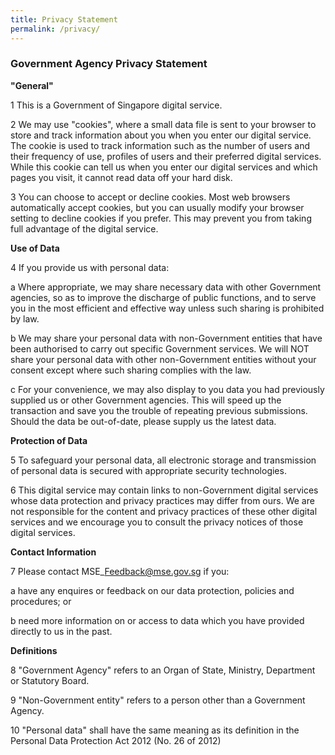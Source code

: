 ```yaml
---
title: Privacy Statement
permalink: /privacy/
---
```


### **Government Agency Privacy Statement**

**&quot;General&quot;**

1 This is a Government of Singapore digital service.

2 We may use &quot;cookies&quot;, where a small data file is sent to your browser to store and track information about you when you enter our digital service. The cookie is used to track information such as the number of users and their frequency of use, profiles of users and their preferred digital services. While this cookie can tell us when you enter our digital services and which pages you visit, it cannot read data off your hard disk.

3 You can choose to accept or decline cookies. Most web browsers automatically accept cookies, but you can usually modify your browser setting to decline cookies if you prefer. This may prevent you from taking full advantage of the digital service.

**Use of Data**

4 If you provide us with personal data:

a Where appropriate, we may share necessary data with other Government agencies, so as to improve the discharge of public functions, and to serve you in the most efficient and effective way unless such sharing is prohibited by law.

b We may share your personal data with non-Government entities that have been authorised to carry out specific Government services. We will NOT share your personal data with other non-Government entities without your consent except where such sharing complies with the law.

c For your convenience, we may also display to you data you had previously supplied us or other Government agencies. This will speed up the transaction and save you the trouble of repeating previous submissions. Should the data be out-of-date, please supply us the latest data.

**Protection of Data**

5 To safeguard your personal data, all electronic storage and transmission of personal data is secured with appropriate security technologies.

6 This digital service may contain links to non-Government digital services whose data protection and privacy practices may differ from ours. We are not responsible for the content and privacy practices of these other digital services and we encourage you to consult the privacy notices of those digital services.

**Contact Information**

7 Please contact MSE\_Feedback@mse.gov.sg if you:

a have any enquires or feedback on our data protection, policies and procedures; or

b need more information on or access to data which you have provided directly to us in the past.

**Definitions**

8 &quot;Government Agency&quot; refers to an Organ of State, Ministry, Department or Statutory Board.

9 &quot;Non-Government entity&quot; refers to a person other than a Government Agency.

10 &quot;Personal data&quot; shall have the same meaning as its definition in the Personal Data Protection Act 2012 (No. 26 of 2012)
